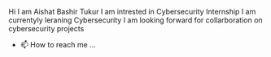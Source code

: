 Hi I am Aishat Bashir Tukur
I am intrested in Cybersecurity Internship
I am currentyly leraning Cybersecurity
I am looking forward for collarboration on cybersecurity projects
- 📫 How to reach me ...

<!---
Aishatbt/Aishatbt is a ✨ special ✨ repository because its `README.md` (this file) appears on your GitHub profile.
You can click the Preview link to take a look at your changes.
--->
